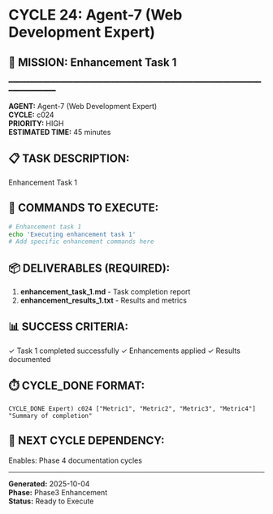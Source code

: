 # CYCLE 24: Agent-7 (Web Development Expert)

## 🎯 MISSION: Enhancement Task 1
━━━━━━━━━━━━━━━━━━━━━━━━━━━━━━━━━━━━━━━━━━━━━━━━━━━━━━━━━━━━━━━━━━━━━━

**AGENT:** Agent-7 (Web Development Expert)  
**CYCLE:** c024  
**PRIORITY:** HIGH  
**ESTIMATED TIME:** 45 minutes  


## 📋 TASK DESCRIPTION:
Enhancement Task 1

## 🔧 COMMANDS TO EXECUTE:
```bash
# Enhancement task 1
echo 'Executing enhancement task 1'
# Add specific enhancement commands here
```

## 📦 DELIVERABLES (REQUIRED):
1. **enhancement_task_1.md** - Task completion report
2. **enhancement_results_1.txt** - Results and metrics

## 📊 SUCCESS CRITERIA:
✓ Task 1 completed successfully
✓ Enhancements applied
✓ Results documented

## ⏱️ CYCLE_DONE FORMAT:
```
CYCLE_DONE Expert) c024 ["Metric1", "Metric2", "Metric3", "Metric4"] "Summary of completion"
```

## 📝 NEXT CYCLE DEPENDENCY:
Enables: Phase 4 documentation cycles

---

**Generated:** 2025-10-04  
**Phase:** Phase3 Enhancement  
**Status:** Ready to Execute
